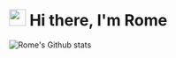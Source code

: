 <h1><img src="https://media1.tenor.com/images/f38bd4f0ae23b4d7d594c388ab4f09ed/tenor.gif?itemid=12359359" width="30"/> Hi there, I'm Rome</h1>

<img alt="Rome's Github stats" src="https://github-readme-stats.vercel.app/api?username=whire-coder&show_icons=true&hide_border=true&theme=dracula" />
